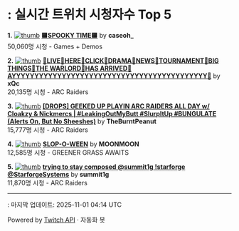 # : 실시간 트위치 시청자수 Top 5

**1.** [![thumb](https://static-cdn.jtvnw.net/previews-ttv/live_user_caseoh_-320x180.jpg)](https://twitch.tv/caseoh_)
**[🟨SPOOKY TIME🟨](https://twitch.tv/caseoh_)** by **caseoh_**<br>50,060명 시청  - Games + Demos

**2.** [![thumb](https://static-cdn.jtvnw.net/previews-ttv/live_user_xqc-320x180.jpg)](https://twitch.tv/xQc)
**[🥶LIVE🥶HERE🥶CLICK🥶DRAMA🥶NEWS🥶TOURNAMENT🥶BIG THINGS🥶THE WARLORD🥶HAS ARRIVED🥶AYYYYYYYYYYYYYYYYYYYYYYYYYYYYYYYYYYYYYYYYYYY🥶](https://twitch.tv/xQc)** by **xQc**<br>20,135명 시청  - ARC Raiders

**3.** [![thumb](https://static-cdn.jtvnw.net/previews-ttv/live_user_theburntpeanut-320x180.jpg)](https://twitch.tv/TheBurntPeanut)
**[[DROPS] GEEKED UP PLAYIN ARC RAIDERS ALL DAY w/ Cloakzy & Nickmercs | #LeakingOutMyButt #SlurpItUp #BUNGULATE (Alerts On, But No Sheeshes)](https://twitch.tv/TheBurntPeanut)** by **TheBurntPeanut**<br>15,777명 시청  - ARC Raiders

**4.** [![thumb](https://static-cdn.jtvnw.net/previews-ttv/live_user_moonmoon-320x180.jpg)](https://twitch.tv/MOONMOON)
**[SLOP-O-WEEN](https://twitch.tv/MOONMOON)** by **MOONMOON**<br>12,585명 시청  - GREENER GRASS AWAITS

**5.** [![thumb](https://static-cdn.jtvnw.net/previews-ttv/live_user_summit1g-320x180.jpg)](https://twitch.tv/summit1g)
**[trying to stay composed @summit1g !starforge @StarforgeSystems](https://twitch.tv/summit1g)** by **summit1g**<br>11,870명 시청  - ARC Raiders


---
: 마지막 업데이트: 2025-11-01 04:14 UTC

Powered by [Twitch API](https://dev.twitch.tv/docs/api/reference) · 자동화 봇